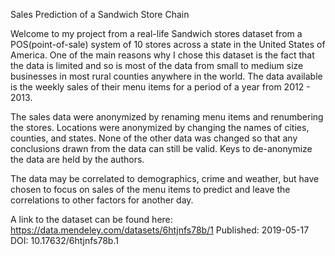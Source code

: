 Sales Prediction of a Sandwich Store Chain

Welcome to my project from a real-life Sandwich stores dataset from a POS(point-of-sale) system of 10 stores across a state in the United States of America.
One of the main reasons why I chose this dataset is the fact that the data is limited and so is most of the data from small to medium size businesses in most rural counties anywhere in the world. The data available is the weekly sales of their menu items for a period of a year from 2012 - 2013.

The sales data were anonymized by renaming menu items and renumbering the stores. Locations were anonymized by changing the names of cities, counties, and states. None of the other data was changed so that any conclusions drawn from the data can still be valid. Keys to de-anonymize the data are held by the authors.

The data may be correlated to demographics, crime and weather, but have chosen to focus on sales of the menu items to predict and leave the correlations to other factors for another day.

A link to the dataset can be found here: https://data.mendeley.com/datasets/6htjnfs78b/1
Published: 2019-05-17
DOI: 10.17632/6htjnfs78b.1
